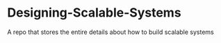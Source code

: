 # Designing-Scalable-Systems
A repo that stores the entire details about how to build scalable systems
